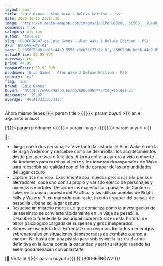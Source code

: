 ```yaml
---
layout: post
title: 'Epic Games - Alan Wake 2 Deluxe Edition - PS5'
date: 2025-10-16 23:14:16
image: 'https://m.media-amazon.com/images/I/51PdHU95z6L._SL500_._SL400_.jpg'
comments: true
category: ofertas
author: 'tole.es'
slug: 'B0D669NGW7-es Epic Games - Alan Wake 2 Deluxe Edition - PS5'
sku: 'B0D669NGW7-es'
tags: [ '856628d6-bd06-44c9-8556-c5cb75f77e2b_0','856628d6-bd06-44c9-8556-c5cb75f77e2b_2201','856628d6-bd06-44c9-8556-c5cb75f77e2b_3601','Arborist Merchandising Root','Hardware y juegos para PlayStation 5','Juegos para PlayStation 5','Preventa de Videojuegos','Self Service','Special Features Stores','Videojuegos','Videojuegos más esperados','epic games','ps5','🇪🇸', ]
actualPrice: 44.95 EUR
currency: EUR
price: 44.95
comparePrice: 59.99 EUR
prodname: 'Epic Games - Alan Wake 2 Deluxe Edition - PS5'
country: 'es'
flag: '🇪🇸'
brand: 'Epic Games'
buyurl: 'https://www.amazon.es/dp/B0D669NGW7/?tag=tolees-21'
descuento: '25.07'
average: '49.4133333333333'
---
```


Ahora mismo tienes [{{< param title >}}]({{< param buyurl >}}) en el siguiente enlace!

[![{{< param prodname >}}]({{< param image >}})]({{< param buyurl >}})

🔎:

- Juega como dos personajes: Vive tanto la historia de Alan Wake como la de Saga Anderson y descubre cómo se desarrollan los acontecimientos desde perspectivas diferentes. Alterna entre la carrera a vida o muerte de Anderson para resolver el caso y los intentos desesperados de Wake para reescribir su realidad con el fin de escapar de las profundidades del lugar oscuro
- Explora dos mundos: Experimenta dos mundos preciosos a la par que aterradores, cada uno con su propio y variado elenco de personajes y amenazas mortales. Descubre los majestuosos paisajes de Cauldron Lake, en la costa noroeste del Pacífico, y los idílicos pueblos de Bright Falls y Watery. Y, en marcado contraste, intenta escapar del paisaje de pesadilla urbana del lugar oscuro
- Resuelve un misterio mortal: Lo que comienza como la investigación de un asesinato se convierte rápidamente en un viaje de pesadilla. Descubre la fuente de la oscuridad sobrenatural en esta historia de terror psicológico cargada de suspense y giros inesperados
- Sobrevive usando la luz: Enfréntate con recursos limitados a enemigos sobrenaturales en situaciones desesperadas de combate cuerpo a cuerpo. No basta con una pistola para sobrevivir: la luz es el arma definitiva en la lucha contra la oscuridad y será tu refugio cuando los enemigos amenacen con aplastarte

[🛒 Visítala!!!]({{< param buyurl >}})
{{<world>}}B0D669NGW7{{</world>}}

